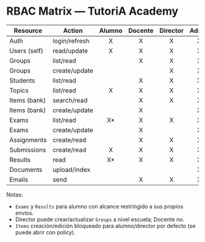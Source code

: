# RBAC Matrix — TutoriA Academy

| Resource      | Action         | Alumno | Docente | Director | Admin |
|---------------|----------------|:------:|:-------:|:--------:|:-----:|
| Auth          | login/refresh  |   X    |    X    |    X     |   X   |
| Users (self)  | read/update    |   X    |    X    |    X     |   X   |
| Groups        | list/read      |        |    X    |    X     |   X   |
| Groups        | create/update  |        |         |    X     |   X   |
| Students      | list/read      |        |    X    |    X     |   X   |
| Topics        | list/read      |   X    |    X    |    X     |   X   |
| Items (bank)  | search/read    |        |    X    |    X     |   X   |
| Items (bank)  | create/update  |        |    X    |          |   X   |
| Exams         | list/read      |   X*   |    X    |    X     |   X   |
| Exams         | create/update  |        |    X    |          |   X   |
| Assignments   | create/read    |        |    X    |    X     |   X   |
| Submissions   | create/read    |   X    |    X    |    X     |   X   |
| Results       | read           |   X*   |    X    |    X     |   X   |
| Documents     | upload/index   |        |         |          |   X   |
| Emails        | send           |        |    X    |    X     |   X   |

Notas:
- `Exams` y `Results` para alumno con alcance restringido a sus propios envíos.
- Director puede crear/actualizar `Groups` a nivel escuela; Docente no.
- `Items` creación/edición bloqueado para alumno/director por defecto (se puede abrir con policy).